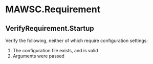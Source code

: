 ﻿# MAWSC.Requirement

## VerifyRequirement.Startup

Verify the following, neither of which require configuration settings:
1. The configuration file exists, and is valid
2. Arguments were passed